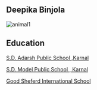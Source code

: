 ## Deepika Binjola
![animal1](https://user-images.githubusercontent.com/102277641/169052131-7c9492b4-30c4-4b8e-bd6e-87286e6bd42c.jpg)

## Education 

[S.D. Adarsh Public School ,Karnal](https://sdadarsh.edu.in/)

[S.D. Model Public School , Karnal ](https://sdmodelkarnal.com/)

[Good Sheferd International School ](https://gsis.ac.in/)
